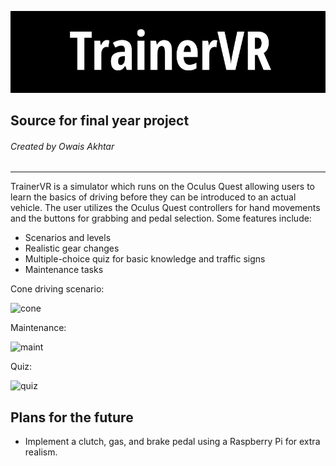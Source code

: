 ![head](images/1.PNG)
## Source for final year project
###### Created by Owais Akhtar
---
TrainerVR is a simulator which runs on the Oculus Quest allowing users to learn the basics of driving before they can be introduced to an actual vehicle. The user utilizes the Oculus Quest controllers for hand movements and the buttons for grabbing and pedal selection. Some features include:
* Scenarios and levels
* Realistic gear changes
* Multiple-choice quiz for basic knowledge and traffic signs
* Maintenance tasks

Cone driving scenario:

![cone](images/2-min.gif)

Maintenance:

![maint](images/3-min.gif)

Quiz:

![quiz](images/4-min.gif)

## Plans for the future
* Implement a clutch, gas, and brake pedal using a Raspberry Pi for extra realism.








